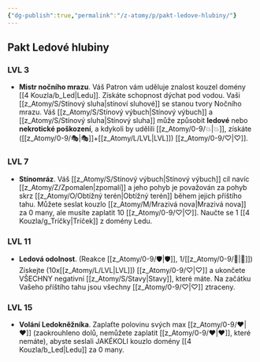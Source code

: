 ```yaml
---
{"dg-publish":true,"permalink":"/z-atomy/p/pakt-ledove-hlubiny/"}
---
```


## Pakt Ledové hlubiny
### LVL 3
- **Mistr nočního mrazu**. Váš Patron vám uděluje znalost kouzel domény [[4 Kouzla/b_Led\|Ledu]]. Získáte schopnost dýchat pod vodou. Vaši [[z_Atomy/S/Stínový sluha\|stínoví sluhové]] se stanou tvory Nočního mrazu. Váš [[z_Atomy/S/Stínový výbuch\|Stínový výbuch]] a [[z_Atomy/S/Stínový sluha\|Stínový sluha]] může způsobit **ledové** nebo **nekrotické poškození**, a kdykoli by udělili [[z_Atomy/0-9/💥\|💥]], získáte ([[z_Atomy/0-9/🎭\|🎭]]+[[z_Atomy/L/LVL\|LVL]]) [[z_Atomy/0-9/♡\|♡]].

### LVL 7
- **Stínomráz**. Váš [[z_Atomy/S/Stínový výbuch\|Stínový výbuch]] cíl navíc [[z_Atomy/Z/Zpomalen\|zpomalí]] a jeho pohyb je považován za pohyb skrz [[z_Atomy/O/Obtížný terén\|Obtížný terén]] během jejich příštího tahu. Můžete seslat kouzlo [[z_Atomy/M/Mrazivá nova\|Mrazivá nova]] za 0 many, ale musíte zaplatit 10 [[z_Atomy/0-9/♡\|♡]]. Naučte se 1 [[4 Kouzla/g_Tríčky\|Tríček]] z domény Ledu.

### LVL 11
- **Ledová odolnost**. (Reakce [[z_Atomy/0-9/🛡️\|🛡️]], 1/[[z_Atomy/0-9/🔋\|🔋]]) Získejte (10x[[z_Atomy/L/LVL\|LVL]]) [[z_Atomy/0-9/♡\|♡]] a ukončete VŠECHNY negativní [[z_Atomy/S/Stavy\|Stavy]], které máte. Na začátku Vašeho příštího tahu jsou všechny [[z_Atomy/0-9/♡\|♡]] ztraceny.

### LVL 15
- **Volání Ledokněžníka**. Zaplaťte polovinu svých max [[z_Atomy/0-9/❤\|❤]] (zaokrouhleno dolů, nemůžete zaplatit [[z_Atomy/0-9/❤\|❤]], které nemáte), abyste seslali JAKÉKOLI kouzlo domény [[4 Kouzla/b_Led\|Ledu]] za 0 many.